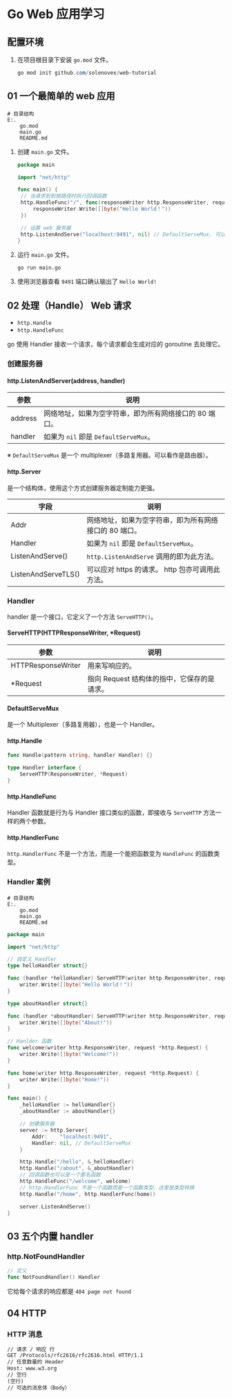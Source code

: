 # Go Web 应用学习

## 配置环境

1. 在项目根目录下安装 `go.mod` 文件。

   ```powershell
   go mod init github.com/solenovex/web-tutorial
   ```

## 01 一个最简单的 web 应用

```console
# 目录结构
E:.
    go.mod
    main.go
    README.md
```

1. 创建 `main.go` 文件。

   ```go
   package main
   
   import "net/http"
   
   func main() {
   	// 当请求到到根路径时执行回调函数
   	http.HandleFunc("/", func(responseWriter http.ResponseWriter, request *http.Request) {
   		responseWriter.Write([]byte("Hello World！"))
   	})
   
   	// 设置 web 服务器
   	http.ListenAndServe("localhost:9491", nil) // DefaultServeMux. 可以简单地理解为路由器
   }
   
   ```

2. 运行 `main.go` 文件。

   ```console
   go run main.go
   ```

3. 使用浏览器查看 `9491` 端口确认输出了 `Hello World!`

## 02 处理（Handle） Web 请求

- `http.Handle`
- `http.HandleFunc`

go 使用 Handler 接收一个请求，每个请求都会生成对应的 goroutine 去处理它。

### 创建服务器

#### http.ListenAndServer(address, handler)

|参数|说明|
|-|-|
|address|网络地址，如果为空字符串，即为所有网络接口的 80 端口。|
|handler|如果为 `nil` 即是 `DefaultServeMux`。|

※ `DefaultServeMux` 是一个 multiplexer（多路复用器。可以看作是路由器）。

#### http.Server

是一个结构体，使用这个方式创建服务器定制能力更强。

|字段|说明|
|-|-|
|Addr|网络地址，如果为空字符串，即为所有网络接口的 80 端口。|
|Handler|如果为 `nil` 即是 `DefaultServeMux`。|
|ListenAndServe()|`http.ListenAndServe` 调用的即为此方法。|
|ListenAndServeTLS()|可以应对 https 的请求。 http 包亦可调用此方法。|

### Handler

handler 是一个接口，它定义了一个方法 `ServeHTTP()`。

#### ServeHTTP(HTTPResponseWriter, \*Request)

|参数|说明|
|-|-|
|HTTPResponseWriter|用来写响应的。|
|\*Request|指向 Request 结构体的指中，它保存的是请求。|

#### DefaultServeMux

是一个 Multiplexer（多路复用器），也是一个 Handler。

#### http.Handle

```go
func Handle(pattern string, handler Handler) {}

type Handler interface {
    ServeHTTP(ResponseWriter, *Request)
}
```

#### http.HandleFunc

Handler 函数就是行为与 Handler 接口类似的函数，即接收与 `ServeHTTP` 方法一样的两个参数。

#### http.HandlerFunc

`http.HandlerFunc` 不是一个方法，而是一个能把函数变为 `HandleFunc` 的函数类型。

### Handler 案例

```console
# 目录结构
E:.
    go.mod
    main.go
    README.md
```

```go
package main

import "net/http"

// 自定义 Handler
type helloHandler struct{}

func (handler *helloHandler) ServeHTTP(writer http.ResponseWriter, request *http.Request) {
	writer.Write([]byte("Hello World！"))
}

type aboutHandler struct{}

func (handler *aboutHandler) ServeHTTP(writer http.ResponseWriter, request *http.Request) {
	writer.Write([]byte("About!"))
}

// Hanlder 函数
func welcome(writer http.ResponseWriter, request *http.Request) {
	writer.Write([]byte("Welcome!"))
}

func home(writer http.ResponseWriter, request *http.Request) {
	writer.Write([]byte("Home!"))
}

func main() {
	_helloHandler := helloHandler{}
	_aboutHandler := aboutHandler{}

	// 创建服务器
	server := http.Server{
		Addr:    "localhost:9491",
		Handler: nil, // DefaultServeMux
	}

	http.Handle("/hello", &_helloHandler)
	http.Handle("/about", &_aboutHandler)
	// 回调函数也可以是一个匿名函数
	http.HandleFunc("/welcome", welcome)
	// http.HandlerFunc 不是一个函数而是一个函数类型，这里是类型转换
	http.Handle("/home", http.HandlerFunc(home))

	server.ListenAndServe()
}

```

## 03 五个内置 handler

### http.NotFoundHandler

```go
// 定义
func NotFoundHandler() Handler
```

它给每个请求的响应都是 `404 page not found`

## 04 HTTP

### HTTP 消息

```txt
// 请求 / 响应 行
GET /Protocols/rfc2616/rfc2616.html HTTP/1.1
// 任意数量的 Header
Host: www.w3.org
// 空行
(空行)
// 可选的消息体（Body）
```

